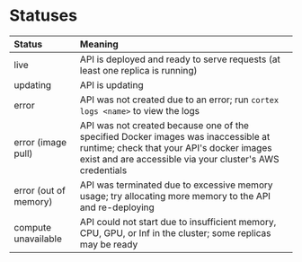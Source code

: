 # Statuses

| Status                | Meaning |
| :--- | :--- |
| live                  | API is deployed and ready to serve requests (at least one replica is running) |
| updating              | API is updating |
| error                 | API was not created due to an error; run `cortex logs <name>` to view the logs |
| error (image pull)    | API was not created because one of the specified Docker images was inaccessible at runtime; check that your API's docker images exist and are accessible via your cluster's AWS credentials |
| error (out of memory) | API was terminated due to excessive memory usage; try allocating more memory to the API and re-deploying |
| compute unavailable   | API could not start due to insufficient memory, CPU, GPU, or Inf in the cluster; some replicas may be ready |
